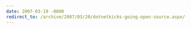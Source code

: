 ```yaml
---
date: 2007-03-19 -0800
redirect_to: /archive/2007/03/20/dotnetkicks-going-open-source.aspx/
---
```

